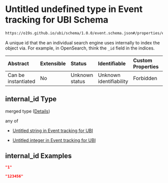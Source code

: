 # Untitled undefined type in Event tracking for UBI Schema

```txt
https://o19s.github.io/ubi/schema/1.0.0/event.schema.json#/properties/event_attributes/properties/object/properties/internal_id
```

A unique id that the an individual search engine uses internally to index the object via.  For example, in OpenSearch, think the `_id` field in the indices.

| Abstract            | Extensible | Status         | Identifiable            | Custom Properties | Additional Properties | Access Restrictions | Defined In                                                                      |
| :------------------ | :--------- | :------------- | :---------------------- | :---------------- | :-------------------- | :------------------ | :------------------------------------------------------------------------------ |
| Can be instantiated | No         | Unknown status | Unknown identifiability | Forbidden         | Allowed               | none                | [event.schema.json\*](../../out/1.0.0/event.schema.json "open original schema") |

## internal\_id Type

merged type ([Details](event-properties-event_attributes-properties-object-properties-internal_id.md))

any of

* [Untitled string in Event tracking for UBI](event-properties-event_attributes-properties-object-properties-internal_id-anyof-0.md "check type definition")

* [Untitled integer in Event tracking for UBI](event-properties-event_attributes-properties-object-properties-internal_id-anyof-1.md "check type definition")

## internal\_id Examples

```json
"1"
```

```json
"123456"
```

